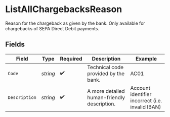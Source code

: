 # ListAllChargebacksReason

Reason for the chargeback as given by the bank. Only available for chargebacks of SEPA Direct Debit payments.


## Fields

| Field                                            | Type                                             | Required                                         | Description                                      | Example                                          |
| ------------------------------------------------ | ------------------------------------------------ | ------------------------------------------------ | ------------------------------------------------ | ------------------------------------------------ |
| `Code`                                           | *string*                                         | :heavy_check_mark:                               | Technical code provided by the bank.             | AC01                                             |
| `Description`                                    | *string*                                         | :heavy_check_mark:                               | A more detailed human-friendly description.      | Account identifier incorrect (i.e. invalid IBAN) |